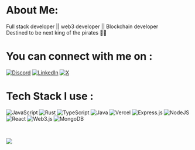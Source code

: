 # About Me:
Full stack developer || web3 developer || Blockchain developer<br>
Destined to be next king of the pirates 🏴‍☠️

# You can connect with me on :
[![Discord](https://img.shields.io/badge/Discord-%237289DA.svg?logo=discord&logoColor=white)](https://discord.gg/shivendram16053) [![LinkedIn](https://img.shields.io/badge/LinkedIn-%230077B5.svg?logo=linkedin&logoColor=white)](https://linkedin.com/in/shivendram16063) [![X](https://img.shields.io/badge/X-black.svg?logo=X&logoColor=white)](https://x.com/shibu0x) 

# Tech Stack I use :
![JavaScript](https://img.shields.io/badge/javascript-%23323330.svg?style=for-the-badge&logo=javascript&logoColor=%23F7DF1E) ![Rust](https://img.shields.io/badge/rust-%23000000.svg?style=for-the-badge&logo=rust&logoColor=white) ![TypeScript](https://img.shields.io/badge/typescript-%23007ACC.svg?style=for-the-badge&logo=typescript&logoColor=white) ![Java](https://img.shields.io/badge/java-%23ED8B00.svg?style=for-the-badge&logo=openjdk&logoColor=white) ![Vercel](https://img.shields.io/badge/vercel-%23000000.svg?style=for-the-badge&logo=vercel&logoColor=white) ![Express.js](https://img.shields.io/badge/express.js-%23404d59.svg?style=for-the-badge&logo=express&logoColor=%2361DAFB) ![NodeJS](https://img.shields.io/badge/node.js-6DA55F?style=for-the-badge&logo=node.js&logoColor=white) ![React](https://img.shields.io/badge/react-%2320232a.svg?style=for-the-badge&logo=react&logoColor=%2361DAFB) ![Web3.js](https://img.shields.io/badge/web3.js-F16822?style=for-the-badge&logo=web3.js&logoColor=white) ![MongoDB](https://img.shields.io/badge/MongoDB-%234ea94b.svg?style=for-the-badge&logo=mongodb&logoColor=white)

<br>

![](https://github-readme-stats.vercel.app/api/top-langs/?username=shivendram16053&theme=dark&hide_border=true&include_all_commits=false&count_private=false&layout=compact)

<!-- Proudly created with GPRM ( https://gprm.itsvg.in ) -->
